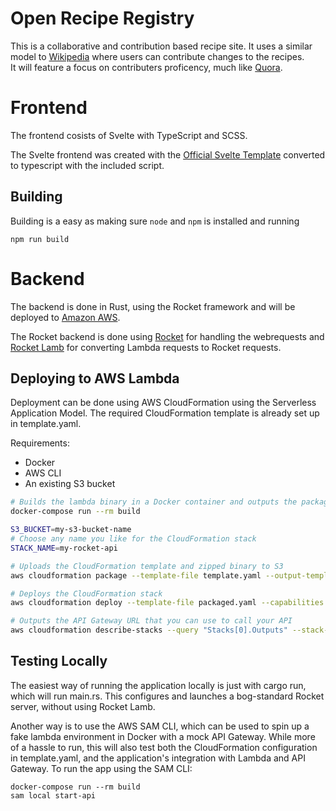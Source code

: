 # Open Recipe Registry
This is a collaborative and contribution based recipe site. It uses a similar model to [Wikipedia](https://en.wikipedia.org/) where users can contribute changes to the recipes.  
It will feature a focus on contributers proficency, much like [Quora](https://www.quora.com/). 

# Frontend
The frontend cosists of Svelte with TypeScript and SCSS.

The Svelte frontend was created with the [Official Svelte Template](https://github.com/sveltejs/template) converted to typescript with the included script.
## Building
Building is a easy as making sure `node` and `npm` is installed and running
```
npm run build
```

# Backend
The backend is done in Rust, using the Rocket framework and will be deployed to [Amazon AWS](https://aws.amazon.com/).

The Rocket backend is done using [Rocket](https://rocket.rs/) for handling the webrequests and [Rocket Lamb](https://github.com/nyxiative/rocket-lamb) for converting Lambda requests to Rocket requests.

## Deploying to AWS Lambda
Deployment can be done using AWS CloudFormation using the Serverless Application Model. The required CloudFormation template is already set up in template.yaml.

Requirements:

 * Docker
 * AWS CLI
 * An existing S3 bucket
   
```bash 
# Builds the lambda binary in a Docker container and outputs the packaged zip file
docker-compose run --rm build

S3_BUCKET=my-s3-bucket-name
# Choose any name you like for the CloudFormation stack
STACK_NAME=my-rocket-api

# Uploads the CloudFormation template and zipped binary to S3
aws cloudformation package --template-file template.yaml --output-template-file packaged.yaml --s3-bucket $S3_BUCKET

# Deploys the CloudFormation stack
aws cloudformation deploy --template-file packaged.yaml --capabilities CAPABILITY_IAM --stack-name $STACK_NAME

# Outputs the API Gateway URL that you can use to call your API
aws cloudformation describe-stacks --query "Stacks[0].Outputs" --stack-name $STACK_NAME
```
## Testing Locally
The easiest way of running the application locally is just with cargo run, which will run main.rs. This configures and launches a bog-standard Rocket server, without using Rocket Lamb.

Another way is to use the AWS SAM CLI, which can be used to spin up a fake lambda environment in Docker with a mock API Gateway. While more of a hassle to run, this will also test both the CloudFormation configuration in template.yaml, and the application's integration with Lambda and API Gateway. To run the app using the SAM CLI:
```
docker-compose run --rm build
sam local start-api
```